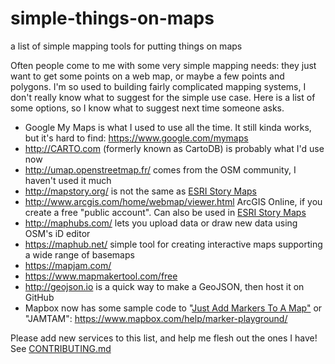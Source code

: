 # simple-things-on-maps
a list of simple mapping tools for putting things on maps

Often people come to me with some very simple mapping needs: they just want to get some points on a web map, or maybe a few points and polygons. I'm so used to building fairly complicated mapping systems, I don't really know what to suggest for the simple use case. Here is a list of some options, so I know what to suggest next time someone asks.

* Google My Maps is what I used to use all the time. It still kinda works, but it's hard to find: https://www.google.com/mymaps
* http://CARTO.com (formerly known as CartoDB) is probably what I'd use now
* http://umap.openstreetmap.fr/ comes from the OSM community, I haven't used it much
* http://mapstory.org/ is not the same as [ESRI Story Maps](storymaps.arcgis.com)
* http://www.arcgis.com/home/webmap/viewer.html ArcGIS Online, if you create a free "public account". Can also be used in [ESRI Story Maps](storymaps.arcgis.com)
* http://maphubs.com/ lets you upload data or draw new data using OSM's iD editor
* https://maphub.net/ simple tool for creating interactive maps supporting a wide range of basemaps
* https://mapjam.com/
* https://www.mapmakertool.com/free
* http://geojson.io is a quick way to make a GeoJSON, then host it on GitHub
* Mapbox now has some sample code to "[Just Add Markers To A Map"](https://twitter.com/Mapbox/status/970760366652297216 ) or "JAMTAM": https://www.mapbox.com/help/marker-playground/

Please add new services to this list, and help me flesh out the ones I have! See [CONTRIBUTING.md](CONTRIBUTING.md)
